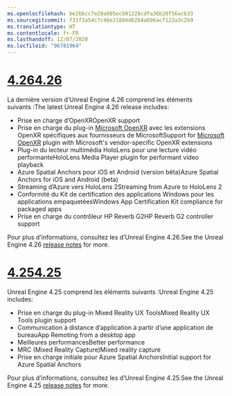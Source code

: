 ```yaml
---
ms.openlocfilehash: be2bbcc7e20a005ecb91228cdfa36b20f56acb33
ms.sourcegitcommit: f31f3a54c7c46e21884d62b4a696acf122a3c2b9
ms.translationtype: HT
ms.contentlocale: fr-FR
ms.lasthandoff: 12/07/2020
ms.locfileid: "96781964"
---
```

# <a name="426"></a>[<span data-ttu-id="c19ec-101">4.26</span><span class="sxs-lookup"><span data-stu-id="c19ec-101">4.26</span></span>](#tab/ue426)

<span data-ttu-id="c19ec-102">La dernière version d’Unreal Engine 4.26 comprend les éléments suivants :</span><span class="sxs-lookup"><span data-stu-id="c19ec-102">The latest Unreal Engine 4.26 release includes:</span></span>
* <span data-ttu-id="c19ec-103">Prise en charge d’OpenXR</span><span class="sxs-lookup"><span data-stu-id="c19ec-103">OpenXR support</span></span>
* <span data-ttu-id="c19ec-104">Prise en charge du plug-in [Microsoft OpenXR](https://github.com/microsoft/Microsoft-OpenXR-Unreal) avec les extensions OpenXR spécifiques aux fournisseurs de Microsoft</span><span class="sxs-lookup"><span data-stu-id="c19ec-104">Support for [Microsoft OpenXR](https://github.com/microsoft/Microsoft-OpenXR-Unreal) plugin with Microsoft's vendor-specific OpenXR extensions</span></span>
* <span data-ttu-id="c19ec-105">Plug-in du lecteur multimédia HoloLens pour une lecture vidéo performante</span><span class="sxs-lookup"><span data-stu-id="c19ec-105">HoloLens Media Player plugin for performant video playback</span></span>
* <span data-ttu-id="c19ec-106">Azure Spatial Anchors pour iOS et Android (version bêta)</span><span class="sxs-lookup"><span data-stu-id="c19ec-106">Azure Spatial Anchors for iOS and Android (beta)</span></span>
* <span data-ttu-id="c19ec-107">Streaming d’Azure vers HoloLens 2</span><span class="sxs-lookup"><span data-stu-id="c19ec-107">Streaming from Azure to HoloLens 2</span></span>
* <span data-ttu-id="c19ec-108">Conformité du Kit de certification des applications Windows pour les applications empaquetées</span><span class="sxs-lookup"><span data-stu-id="c19ec-108">Windows App Certification Kit compliance for packaged apps</span></span>
* <span data-ttu-id="c19ec-109">Prise en charge du contrôleur HP Reverb G2</span><span class="sxs-lookup"><span data-stu-id="c19ec-109">HP Reverb G2 controller support</span></span>

<span data-ttu-id="c19ec-110">Pour plus d’informations, consultez les <a href="https://docs.unrealengine.com/Support/Builds/ReleaseNotes/4_26/index.html" target="_blank" title="notes de publication"></a> d’Unreal Engine 4.26.</span><span class="sxs-lookup"><span data-stu-id="c19ec-110">See the Unreal Engine 4.26 <a href="https://docs.unrealengine.com/Support/Builds/ReleaseNotes/4_26/index.html" target="_blank" title="Unreal Engine 4.26 release notes">release notes</a> for more.</span></span> 


# <a name="425"></a>[<span data-ttu-id="c19ec-111">4.25</span><span class="sxs-lookup"><span data-stu-id="c19ec-111">4.25</span></span>](#tab/ue425)

<span data-ttu-id="c19ec-112">Unreal Engine 4.25 comprend les éléments suivants :</span><span class="sxs-lookup"><span data-stu-id="c19ec-112">Unreal Engine 4.25 includes:</span></span>
* <span data-ttu-id="c19ec-113">Prise en charge du plug-in Mixed Reality UX Tools</span><span class="sxs-lookup"><span data-stu-id="c19ec-113">Mixed Reality UX Tools plugin support</span></span>
* <span data-ttu-id="c19ec-114">Communication à distance d’application à partir d’une application de bureau</span><span class="sxs-lookup"><span data-stu-id="c19ec-114">App Remoting from a desktop app</span></span>
* <span data-ttu-id="c19ec-115">Meilleures performances</span><span class="sxs-lookup"><span data-stu-id="c19ec-115">Better performance</span></span>
* <span data-ttu-id="c19ec-116">MRC (Mixed Reality Capture)</span><span class="sxs-lookup"><span data-stu-id="c19ec-116">Mixed reality capture</span></span>
* <span data-ttu-id="c19ec-117">Prise en charge initiale pour Azure Spatial Anchors</span><span class="sxs-lookup"><span data-stu-id="c19ec-117">Initial support for Azure Spatial Anchors</span></span>

<span data-ttu-id="c19ec-118">Pour plus d’informations, consultez les <a href="https://docs.unrealengine.com/Support/Builds/ReleaseNotes/4_25/index.html" target="_blank" title="notes de publication"></a> d’Unreal Engine 4.25.</span><span class="sxs-lookup"><span data-stu-id="c19ec-118">See the Unreal Engine 4.25 <a href="https://docs.unrealengine.com/Support/Builds/ReleaseNotes/4_25/index.html" target="_blank" title="Unreal Engine 4.25 release notes">release notes</a> for more.</span></span> 
